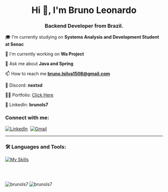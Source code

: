 <h1 align="center">Hi 👋, I'm Bruno Leonardo</h1>
<h3 align="center">Backend Developer from Brazil.</h3>

🎓 I'm currently studying on **Systems Analysis and Development Student at Senac**

💼 I'm currently working on **Wa Project**

💬 Ask me about **Java and Spring**

📫 How to reach me **bruno.lsilva1508@gmail.com**

📱 Discord: **nextxd**

🙋‍♂️ Portfolio: <a href="https://brunols.me" target="_blank">Click Here</a>

💼 LinkedIn: **brunols7**

<h3 align="left">Connect with me:</h3>

<div>
    <a href="https://www.linkedin.com/in/brunols7" target="_blank"><img src="https://skillicons.dev/icons?i=linkedin" title="LinkedIn" alt="LinkedIn"/></a>&nbsp;
  <a href="mailto:bruno.lsilva1508@gmail.com" target="_blank"><img src="https://skillicons.dev/icons?i=gmail" title="Gmail" alt="Gmail"/></a>&nbsp;
</div>


---

### 🛠 Languages and Tools:
<!--
<div>
  <img src="https://img.shields.io/badge/Flutter-%2302569B.svg?style=for-the-badge&logo=Flutter&logoColor=white" title="Flutter" alt="Flutter" width="105" height="30"/>&nbsp;
  <img src="https://img.shields.io/badge/python-3670A0?style=for-the-badge&logo=python&logoColor=ffdd54" title="Python" alt="Python" width="95" height="30"/>&nbsp;
  <img src="https://img.shields.io/badge/java-%23ED8B00.svg?style=for-the-badge&logo=openjdk&logoColor=white" title="Java" alt="Java" width="80" height="30"/>&nbsp;
  <img src="https://img.shields.io/badge/dart-%230175C2.svg?style=for-the-badge&logo=dart&logoColor=white" title="Dart" alt="Dart" width="85" height="30"/>&nbsp;
  <img src="https://img.shields.io/badge/firebase-a08021?style=for-the-badge&logo=firebase&logoColor=ffcd34" title="Firebase" alt="Firebase" width="105" height="30"/>&nbsp;
  <img src="https://img.shields.io/badge/sqlite-%2307405e.svg?style=for-the-badge&logo=sqlite&logoColor=white" title="SQLite"  alt="SQLite" width="95" height="30"/>&nbsp;
<div/>
-->

[![My Skills](https://skillicons.dev/icons?i=java,spring,flutter,dart,react,html,css,js,firebase,supabase,postgres,sqlite,gcp,aws,docker,figma&perline=4)](https://skillicons.dev)
  
<!--
<h3 align="left">Other Languages and Tools:</h3>
<img src="https://img.shields.io/badge/node.js-6DA55F?style=for-the-badge&logo=node.js&logoColor=white" title="NodeJs" alt="NodeJs" width="105" height="30"/>&nbsp;
<img src="https://img.shields.io/badge/javascript-%23323330.svg?style=for-the-badge&logo=javascript&logoColor=%23F7DF1E" title="JavaScript" alt="JavaScript" width="125" height="30"/>&nbsp;
<img src="https://img.shields.io/badge/spring-%236DB33F.svg?style=for-the-badge&logo=spring&logoColor=white" title="Spring" alt="Spring" width="105" height="30"/>&nbsp;
<img src="https://img.shields.io/badge/html5-%23E34F26.svg?style=for-the-badge&logo=html5&logoColor=white" title="HTML5" alt="HTML5" width="100" height="30"/>&nbsp;
<img src="https://img.shields.io/badge/power_bi-F2C811?style=for-the-badge&logo=powerbi&logoColor=black" title="PowerBI" alt="PowerBI" width="105" height="30"/>&nbsp;
<img src="https://img.shields.io/badge/GoogleCloud-%234285F4.svg?style=for-the-badge&logo=google-cloud&logoColor=white" title="Google Cloud Platform" alt="GCP" width="135" height="30"/>&nbsp;
<img src="https://img.shields.io/badge/git-%23F05033.svg?style=for-the-badge&logo=git&logoColor=white" title="Git" alt="Git" width="65" height="30"/>&nbsp;
<img src="https://img.shields.io/badge/github-%23121011.svg?style=for-the-badge&logo=github&logoColor=white" title="Github" alt="Github" width="105" height="30"/>&nbsp;
<img src="https://img.shields.io/badge/docker-%230db7ed.svg?style=for-the-badge&logo=docker&logoColor=white" title="Docker" alt="Docker" width="105" height="30"/>&nbsp;
-->

<br>
<br>
<p><img align="left" src="https://github-readme-stats.vercel.app/api?username=brunols7&show_icons=true&locale=en&theme=blue-green" alt="brunols7" /></p>
<p><img align="left" src="https://github-readme-stats.vercel.app/api/top-langs?username=brunols7&show_icons=true&locale=en&layout=compact&theme=blue-green" alt="brunols7" /></p>
